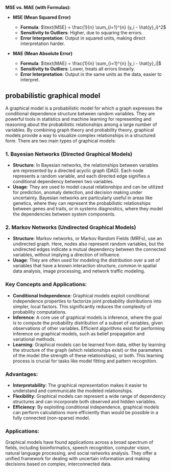 **MSE vs. MAE (with Formulas):**

- **MSE (Mean Squared Error)**
  - **Formula**: $\text{MSE} = \frac{1}{n} \sum_{i=1}^{n} (y_i - \hat{y}_i)^2$
  - **Sensitivity to Outliers**: Higher, due to squaring the errors.
  - **Error Interpretation**: Output in squared units, making direct interpretation harder.

- **MAE (Mean Absolute Error)**
  - **Formula**: $\text{MAE} = \frac{1}{n} \sum_{i=1}^{n} |y_i - \hat{y}_i|$
  - **Sensitivity to Outliers**: Lower, treats all errors linearly.
  - **Error Interpretation**: Output in the same units as the data, easier to interpret.


## probabilistic graphical model 

A graphical model is a probabilistic model for which a graph expresses the conditional dependence structure between random variables. They are powerful tools in statistics and machine learning for representing and reasoning about the probabilistic relationships among a large number of variables. By combining graph theory and probability theory, graphical models provide a way to visualize complex relationships in a structured form. There are two main types of graphical models:

### 1. **Bayesian Networks (Directed Graphical Models)**
- **Structure**: In Bayesian networks, the relationships between variables are represented by a directed acyclic graph (DAG). Each node represents a random variable, and each directed edge signifies a conditional dependency between two variables.
- **Usage**: They are used to model causal relationships and can be utilized for prediction, anomaly detection, and decision making under uncertainty. Bayesian networks are particularly useful in areas like genetics, where they can represent the probabilistic relationships between genes and traits, or in systems diagnostics, where they model the dependencies between system components.

### 2. **Markov Networks (Undirected Graphical Models)**
- **Structure**: Markov networks, or Markov Random Fields (MRFs), use an undirected graph. Here, nodes also represent random variables, but the undirected edges indicate a mutual dependency between the connected variables, without implying a direction of influence.
- **Usage**: They are often used for modeling the distribution over a set of variables that have a known interaction structure, common in spatial data analysis, image processing, and network traffic modeling.

### Key Concepts and Applications:
- **Conditional Independence**: Graphical models exploit conditional independence properties to factorize joint probability distributions into simpler, local factors. This significantly reduces the complexity of probability computations.
- **Inference**: A core use of graphical models is inference, where the goal is to compute the probability distribution of a subset of variables, given observations of other variables. Efficient algorithms exist for performing inference on graphical models, such as belief propagation and variational methods.
- **Learning**: Graphical models can be learned from data, either by learning the structure of the graph (which relationships exist) or the parameters of the model (the strength of these relationships), or both. This learning process is crucial for tasks like model fitting and pattern recognition.

### Advantages:
- **Interpretability**: The graphical representation makes it easier to understand and communicate the modeled relationships.
- **Flexibility**: Graphical models can represent a wide range of dependency structures and can incorporate both observed and hidden variables.
- **Efficiency**: By exploiting conditional independence, graphical models can perform calculations more efficiently than would be possible in a fully connected (non-sparse) model.

### Applications:
Graphical models have found applications across a broad spectrum of fields, including bioinformatics, speech recognition, computer vision, natural language processing, and social networks analysis. They offer a unified framework for dealing with uncertain information and making decisions based on complex, interconnected data.
